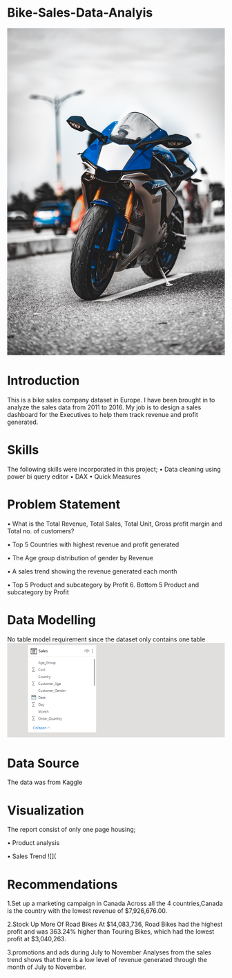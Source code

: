 # Bike-Sales-Data-Analyis

![](Home.jfif)

# Introduction
This is a bike sales company dataset in Europe. I have been brought in to analyze the sales data from 2011 to 2016. My job is to design a sales dashboard  for the Executives to help them track revenue and profit generated.


# Skills
The following skills were incorporated in this project;
•	Data cleaning using power bi query editor 
•	DAX
•	Quick Measures

# Problem Statement
•	What is the Total Revenue, Total Sales, Total Unit, Gross profit margin and Total no. of customers?

•	Top 5 Countries with highest revenue and profit generated 

•	The Age group distribution of gender by Revenue

•	A sales trend showing the revenue generated each month 

•	Top 5 Product and subcategory by Profit 6. Bottom 5 Product and subcategory by Profit


# Data Modelling
No table model requirement since the dataset only contains one table
![](DataModel.png)

# Data Source

The data was from Kaggle

# Visualization
The report consist of only one page housing;

•	Product analysis

•	Sales Trend
![](


# Recommendations
1.Set up a marketing campaign in Canada 
Across all the 4 countries,Canada is the country with the lowest revenue of $7,926,676.00.


2.Stock Up More Of Road Bikes
At $14,083,736, Road Bikes had the highest profit and was 363.24% higher than Touring Bikes, which had the lowest profit at $3,040,263.

3.promotions and ads during July to November
Analyses from the sales trend shows that there is a low level of revenue generated through the month of July to November.

